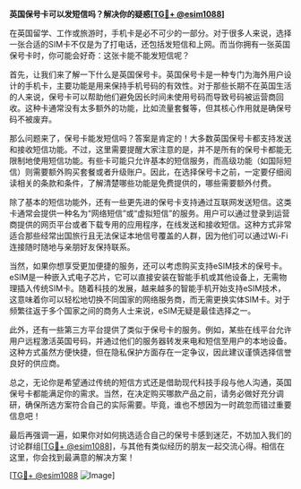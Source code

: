 **英国保号卡可以发短信吗？解决你的疑惑[[TG💪+ @esim1088](https://t.me/s/esim1088)]**

在英国留学、工作或旅游时，手机卡是必不可少的一部分。对于很多人来说，选择一张合适的SIM卡不仅是为了打电话，还包括发短信和上网。而当你拥有一张英国保号卡时，你可能会好奇：这张卡能不能发短信呢？

首先，让我们来了解一下什么是英国保号卡。英国保号卡是一种专门为海外用户设计的手机卡，主要功能是用来保持手机号码的有效性。对于那些长期不在英国生活的人来说，保号卡可以帮助他们避免因长时间未使用号码而导致号码被运营商回收。这种卡通常没有太多额外的功能，比如流量套餐等，但其核心作用就是确保号码不被废弃。

那么问题来了，保号卡能发短信吗？答案是肯定的！大多数英国保号卡都支持发送和接收短信功能。不过，这里需要提醒大家注意的是，并不是所有的保号卡都能无限制地使用短信功能。有些卡可能只允许基本的短信服务，而高级功能（如国际短信）则需要额外购买套餐或者升级账户。因此，在选择保号卡之前，一定要仔细阅读相关的条款和条件，了解清楚哪些功能是免费提供的，哪些需要额外付费。

除了基本的短信功能外，还有一些更先进的保号卡支持通过互联网发送短信。这类卡通常会提供一种名为“网络短信”或“虚拟短信”的服务。用户可以通过登录到运营商提供的网页平台或者下载专用的应用程序，在线发送和接收短信。这种方式非常适合那些经常出国旅行且无法保证本地信号覆盖的人群，因为他们可以通过Wi-Fi连接随时随地与亲朋好友保持联系。

当然，如果你想享受更加便捷的服务，还可以考虑购买支持eSIM技术的保号卡。eSIM是一种嵌入式电子芯片，它可以直接安装在智能手机或其他设备上，无需物理插入传统SIM卡。随着科技的发展，越来越多的智能手机开始支持eSIM技术，这意味着你可以轻松地切换不同国家的网络服务商，而无需更换实体SIM卡。对于频繁往返于多个国家之间的商务人士来说，eSIM无疑是最佳选择之一。

此外，还有一些第三方平台提供了类似于保号卡的服务。例如，某些在线平台允许用户远程激活英国号码，并通过他们的服务器转发来电和短信至用户的本地设备。这种方式虽然方便快捷，但在隐私保护方面存在一定争议，因此建议谨慎选择信誉良好的供应商。

总之，无论你是希望通过传统的短信方式还是借助现代科技手段与他人沟通，英国保号卡都能满足你的需求。当然，在决定购买哪款产品之前，请务必做好充分调研，确保所选方案符合自己的实际需要。毕竟，谁也不想因为一时疏忽而错过重要信息吧！

最后再强调一遍，如果你对如何挑选适合自己的保号卡感到迷茫，不妨加入我们的讨论群组[[TG💪+ @esim1088](https://t.me/s/esim1088)]，与其他有类似经历的朋友一起交流心得。相信在这里，你会找到最满意的解决方案！

[[TG💪+ @esim1088](https://t.me/s/esim1088) ![Image](https://i.postimg.cc/4NQfJmqS/Snipaste-2025-05-13-00-14-12.png)]